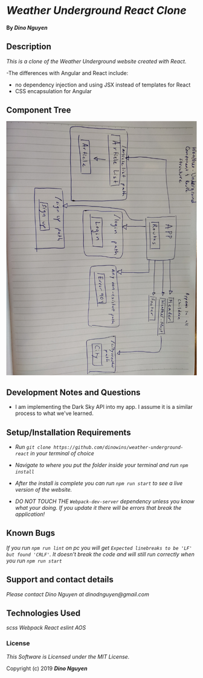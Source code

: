 # _Weather Underground React Clone_

#### By _**Dino Nguyen**_

## Description

_This is a clone of the Weather Underground website created with React._

-The differences with Angular and React include:
-  no dependency injection and using JSX instead of templates for React
- CSS encapsulation for Angular

## Component Tree

![alt text](src/assets/images/comp-tree.jpg)

## Development Notes and Questions

- I am implementing the Dark Sky API into my app. I assume it is a similar process to what we've learned.

## Setup/Installation Requirements

* _Run `git clone https://github.com/dinowins/weather-underground-react` in your terminal of choice_
* _Navigate to where you put the folder inside your terminal and run `npm install`_
* _After the install is complete you can run `npm run start` to see a live version of the website._

* _DO NOT TOUCH THE `Webpack-dev-server` dependency unless you know what your doing. If you update it there will be errors that break the application!_

## Known Bugs

_If you run `npm run lint` on pc you will get `Expected linebreaks to be 'LF' but found 'CRLF'`. It doesn't break the code and will still run correctly when you run `npm run start`_

## Support and contact details

_Please contact Dino Nguyen at dinodnguyen@gmail.com_

## Technologies Used

_scss_
_Webpack_
_React_
_eslint_
_AOS_

### License

*This Software is Licensed under the MIT License.*

Copyright (c) 2019 **_Dino Nguyen_**
